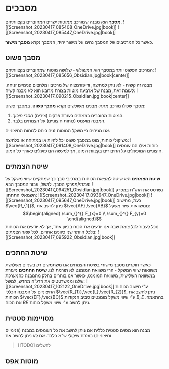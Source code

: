 # מסבכים
**מסבך** הוא מבנה שמורכב ממוטות ישרים המחוברים בקצוותיהם.
![[Screenshot_20230417_085408_OneDrive.jpg|book]]
![[Screenshot_20230417_085447_OneDrive.jpg|book]]

כאשר כל המרכיבים של המסבך נחים על מישור יחיד, המסבך נקרא **מסבך מישור**.
## מסבך פשוט
המרכיב הפשוט יותר במסבך הוא המשולש - שלושה מוטות שמחוברים בקצוותיהם:
![[Screenshot_20230417_085656_Obsidian.jpg|book|center]]

מבנה זה קשיח - לא ניתן למחיצה, ודיפורמציה של מרכיביו מלחצים פנימיים זניחה.
לעומת זאת, מבנה של ארבעה מוטות בצורת מרובע הוא לא מבנה קשיח:
![[Screenshot_20230417_090215_Obsidian.jpg|book|center]]

מסבך שכולו מורכב מתת-מבנים משולשים נקרא **מסבך פשוט**.
במסבך פשוט:
1. המוטות מחוברים בצמתים בעזרת פרקים (צירים) *חסרי חיכוך*.
2. המבנה מועמס (כוחות חיצוניים) על הצמתים בלבד.

אנו מניחים כי משקל המוטות זניח ביחס לכוחות החיצוניים.

משיקולי כוחות, מוט במסבך פשוט יכל להיות או במתיחה או בלחיצה:
![[Screenshot_20230417_091408_OneDrive.jpg|book]]
כוחות אילו הם עומסים חיצוניים המופעלים על החיבורים בקצוות המוט, אך למעשה הם פועלים לאורך כל המוט.

## שיטת הצמתים
**שיטת הצמתים** היא שיטה למציאת הכוחות במרכיבי סבך כך שמתקיים שיווי משקל על צמתי/מפרקי הסבך. למשל, עבור המסבך הבא:
![[Screenshot_20230417_094251_Obsidian.jpg|book]]
נשרטט את הדג"ח במפרק השמאלי התחתון:
![[Screenshot_20230417_093647_OneDrive.jpg|book]]
![[Screenshot_20230417_095647_OneDrive.jpg|book]]
כעת, מחישוב $\vec{R_{1}}$, ניתן לחשב את $\vec{AF},\vec{AB}$ ממשוואות שיווי משקל:
$$\begin{aligned}
\sum_{}^{} F_{x}=0 \\
\sum_{}^{} F_{y}=0
\end{aligned}$$
נוכל לעבור לכל צומת שבה אנו יודעים את הכוח בכיוון אחד, אך לא יודעים את הכוחות בלכל היותר שני כיוונים אחרים. לכל שאר הצמתים:
![[Screenshot_20230417_095922_Obsidian.jpg|book]]

## שיטת החתכים
כאשר חוקרים מסבך מישורי בשיטת הצמתים אנו משתמשים רק בשניים משלושת משוואות שיווי המשקל - הרי משוואת המומנט לא תורמת לנו.
**שיטת החתכים** ניעזרת במשוואה השלישית, משוואת המומנט, כאשר אנו בוחרים בחלק מהמבנה כהמערכת שלנו וממשרטטים את הדג"ח מחדש, למשל:
![[Screenshot_20230417_102122_OneDrive.jpg|book]]
ע"י חישוב הכוחות החיצוניים על המבנה הכללי $\vec{R_{1}},\vec{L},\vec{R_{2}}$, ניתן לחשב את הכוחות $\vec{EF},\vec{BC}$ ע"י שיווי משקל מומנטים סביב הנקודות $B,E$ בהתאמה. את הכוח $BE$ ניתן לחשב ע"י שיווי משקל כוחות.

## מסויימות סטטית
מבנה הוא מסוים סטטית כללית אם ניתן לחשב את כל העומסים במבנה (פנימיים וחיצוניים) בעזרת שיקולי ש"מ בלבד.
אם לא ניתן לחשב את 
>[!TODO] להשלים

## מוטות אפס
